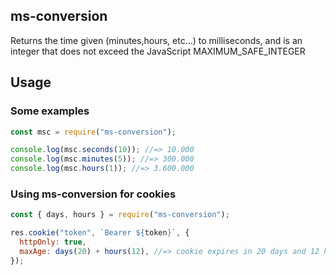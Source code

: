 ## ms-conversion

Returns the time given (minutes,hours, etc...) to milliseconds, and is an integer that does not exceed the JavaScript MAXIMUM_SAFE_INTEGER

## Usage

### Some examples

```js
const msc = require("ms-conversion");

console.log(msc.seconds(10)); //=> 10.000
console.log(msc.minutes(5)); //=> 300.000
console.log(msc.hours(1)); //=> 3.600.000
```

### Using ms-conversion for cookies

```js
const { days, hours } = require("ms-conversion");

res.cookie("token", `Bearer ${token}`, {
  httpOnly: true,
  maxAge: days(20) + hours(12), //=> cookie expires in 20 days and 12 hours
});
```

